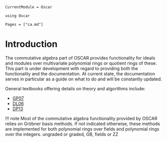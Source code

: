 ```@meta
CurrentModule = Oscar
```

```@setup oscar
using Oscar
```

```@contents
Pages = ["ca.md"]
```

# Introduction

The commutative algebra part of OSCAR provides functionality for
ideals and modules over multivariate polynomial rings or quotient
rings of these. This part is under development with regard to providing
both the functionality and the documentation. At current state, the
documentation serves in particular as a guide on what to do and
will be constantly updated.

General textbooks offering details on theory and algorithms include: 
- [GP07](@cite)
- [DL06](@cite)
- [DP13](@cite)

!!! note
    Most of the commutative algebra functionality provided by OSCAR
    relies on Gröbner basis methods. If not indicated otherwise, these
    methods are implemented for both polynomial rings over fields
	and  polynomial rings over the integers.
    ungraded or graded, GB, fields or ZZ
